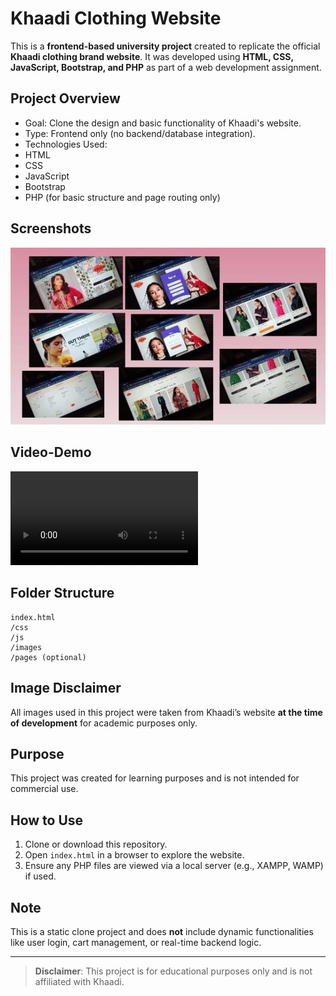 # Khaadi Clothing Website

This is a **frontend-based university project** created to replicate the official **Khaadi clothing brand website**. It was developed using **HTML, CSS, JavaScript, Bootstrap, and PHP** as part of a web development assignment.

##  Project Overview

-  Goal: Clone the design and basic functionality of Khaadi's website.
-  Type: Frontend only (no backend/database integration).
-  Technologies Used:
  - HTML
  - CSS
  - JavaScript
  - Bootstrap
  - PHP (for basic structure and page routing only)
## Screenshots
![images](https://github.com/AmnaTariqdev564/Khaadi-Clothing-Website/blob/24daad6a2da66abab5edeb84c78b1c15daa9feb0/image.jpg)

##  Video-Demo
![Demo](https://github.com/AmnaTariqdev564/Khaadi-Clothing-Website/blob/06b9c902f79c3d88d47eaebf68f9bf69071d484a/Demo-Video.mp4)

##  Folder Structure

```
index.html
/css
/js
/images
/pages (optional)
```

##  Image Disclaimer

All images used in this project were taken from Khaadi’s website **at the time of development** for academic purposes only.

##  Purpose

This project was created for learning purposes and is not intended for commercial use.

##  How to Use

1. Clone or download this repository.
2. Open `index.html` in a browser to explore the website.
3. Ensure any PHP files are viewed via a local server (e.g., XAMPP, WAMP) if used.

##  Note

This is a static clone project and does **not** include dynamic functionalities like user login, cart management, or real-time backend logic.

---

>  **Disclaimer**: This project is for educational purposes only and is not affiliated with Khaadi.
